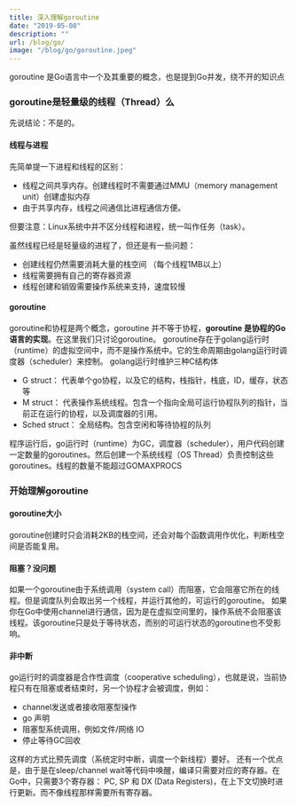 ```yaml
---
title: 深入理解goroutine
date: "2019-05-08"
description: ""
url: /blog/go/
image: "/blog/go/goroutine.jpeg"
---
```

goroutine 是Go语言中一个及其重要的概念，也是提到Go并发，绕不开的知识点

<!--more-->

### goroutine是轻量级的线程（Thread）么

先说结论：不是的。
#### 线程与进程
先简单提一下进程和线程的区别：
* 线程之间共享内存。创建线程时不需要通过MMU（memory management unit）创建虚拟内存
* 由于共享内存，线程之间通信比进程通信方便。

但要注意：Linux系统中并不区分线程和进程，统一叫作任务（task）。

虽然线程已经是轻量级的进程了，但还是有一些问题：
* 创建线程仍然需要消耗大量的栈空间 （每个线程1MB以上）
* 线程需要拥有自己的寄存器资源
* 线程创建和销毁需要操作系统来支持，速度较慢

#### goroutine
goroutine和协程是两个概念，goroutine 并不等于协程，**goroutine 是协程的Go语言的实现**。在这里我们只讨论goroutine。
goroutine存在于golang运行时（runtime）的虚拟空间中，而不是操作系统中。它的生命周期由golang运行时调度器（scheduler）来控制。
golang运行时维护三种C结构体

* G struct： 代表单个go协程，以及它的结构，栈指针，栈底，ID，缓存，状态等
* M struct： 代表操作系统线程。包含一个指向全局可运行协程队列的指针，当前正在运行的协程，以及调度器的引用。
* Sched struct： 全局结构。包含空闲和等待协程的队列

程序运行后，go运行时（runtime）为GC，调度器（scheduler），用户代码创建一定数量的goroutines。然后创建一个系统线程（OS Thread）负责控制这些goroutines。线程的数量不能超过GOMAXPROCS

### 开始理解goroutine
#### goroutine大小
goroutine创建时只会消耗2KB的栈空间，还会对每个函数调用作优化，判断栈空间是否能复用。
#### 阻塞？没问题
如果一个goroutine由于系统调用（system call）而阻塞，它会阻塞它所在的线程。但是调度队列会取出另一个线程，并运行其他的，可运行的goroutine。
如果你在Go中使用channel进行通信，因为是在虚拟空间里的，操作系统不会阻塞该线程。该goroutine只是处于等待状态，而别的可运行状态的goroutine也不受影响。

#### 非中断
go运行时的调度器是合作性调度（cooperative scheduling），也就是说，当前协程只有在阻塞或者结束时，另一个协程才会被调度，例如：
* channel发送或者接收阻塞型操作
* go 声明
* 阻塞型系统调用，例如文件/网络 IO
* 停止等待GC回收

这样的方式比预先调度（系统定时中断，调度一个新线程）要好。
还有一个优点是，由于是在sleep/channel wait等代码中唤醒，编译只需要对应的寄存器。在Go中，只需要3个寄存器： PC, SP 和 DX (Data Registers)，在上下文切换时进行更新。而不像线程那样需要所有寄存器。
